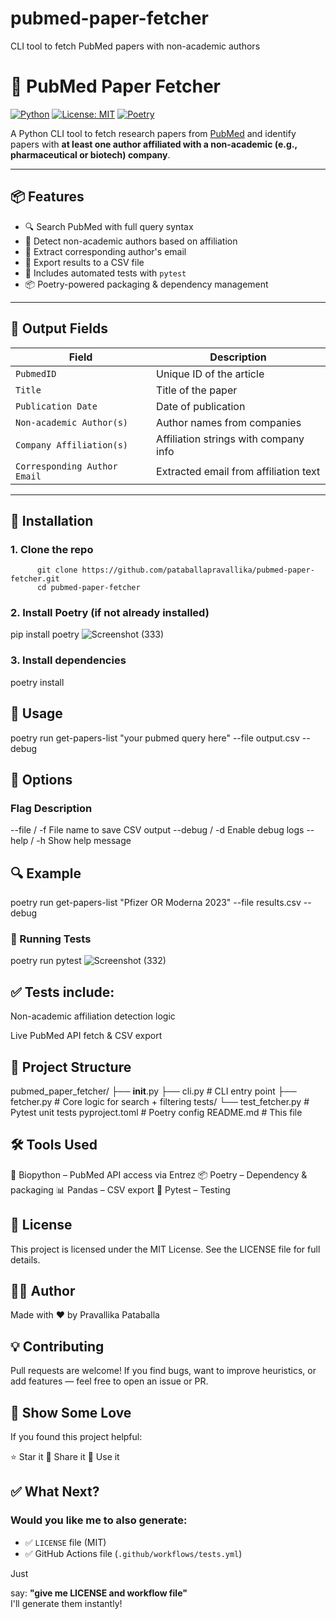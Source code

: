 # pubmed-paper-fetcher
CLI tool to fetch PubMed papers with non-academic authors
# 🧬 PubMed Paper Fetcher

[![Python](https://img.shields.io/badge/python-3.8%2B-blue)](https://www.python.org/)
[![License: MIT](https://img.shields.io/badge/License-MIT-green.svg)](LICENSE)
[![Poetry](https://img.shields.io/badge/built%20with-poetry-cyan)](https://python-poetry.org/)

A Python CLI tool to fetch research papers from [PubMed](https://pubmed.ncbi.nlm.nih.gov/) and identify papers with **at least one author affiliated with a non-academic (e.g., pharmaceutical or biotech) company**.

---

## 📦 Features

- 🔍 Search PubMed with full query syntax
- 🏢 Detect non-academic authors based on affiliation
- 📧 Extract corresponding author's email
- 📄 Export results to a CSV file
- 🧪 Includes automated tests with `pytest`
- 📦 Poetry-powered packaging & dependency management

---

## 📁 Output Fields

| Field                      | Description                                  |
|---------------------------|----------------------------------------------|
| `PubmedID`                | Unique ID of the article                     |
| `Title`                   | Title of the paper                           |
| `Publication Date`        | Date of publication                          |
| `Non-academic Author(s)`  | Author names from companies                  |
| `Company Affiliation(s)`  | Affiliation strings with company info        |
| `Corresponding Author Email` | Extracted email from affiliation text     |

---

## 🚀 Installation

### 1. Clone the repo
          git clone https://github.com/pataballapravallika/pubmed-paper-fetcher.git
          cd pubmed-paper-fetcher
### 2. Install Poetry (if not already installed)
pip install poetry
![Screenshot (333)](https://github.com/user-attachments/assets/2e057340-ae9f-43b8-9c59-671e00d7cccf)

### 3. Install dependencies

poetry install
## 🧪 Usage

poetry run get-papers-list "your pubmed query here" --file output.csv --debug
## 🔧 Options
### Flag	Description
--file / -f	File name to save CSV output
--debug / -d	Enable debug logs
--help / -h	Show help message

## 🔍 Example

poetry run get-papers-list "Pfizer OR Moderna 2023" --file results.csv --debug
### 🧪 Running Tests

poetry run pytest
![Screenshot (332)](https://github.com/user-attachments/assets/83a18f89-ba9b-410f-a1fa-5145ee47a6e5)

## ✅ Tests include:
Non-academic affiliation detection logic

Live PubMed API fetch & CSV export

## 📁 Project Structure

pubmed_paper_fetcher/
├── __init__.py
├── cli.py             # CLI entry point
├── fetcher.py         # Core logic for search + filtering
tests/
└── test_fetcher.py    # Pytest unit tests
pyproject.toml         # Poetry config
README.md              # This file



## 🛠 Tools Used

🔬 Biopython – PubMed API access via Entrez
📦 Poetry – Dependency & packaging
📊 Pandas – CSV export
🧪 Pytest – Testing

## 📝 License

This project is licensed under the MIT License.
See the LICENSE file for full details.



## 🙋‍♀️ Author
Made with ❤️ by Pravallika Pataballa



## 💡 Contributing
Pull requests are welcome!
If you find bugs, want to improve heuristics, or add features — feel free to open an issue or PR.



## 🌟 Show Some Love
If you found this project helpful:

⭐️ Star it
📣 Share it
🤝 Use it




## ✅ What Next?
### Would you like me to also generate:



- ✅ `LICENSE` file (MIT)
- ✅ GitHub Actions file (`.github/workflows/tests.yml`)

Just 

say: **"give me LICENSE and workflow file"**  
I'll generate them instantly!


